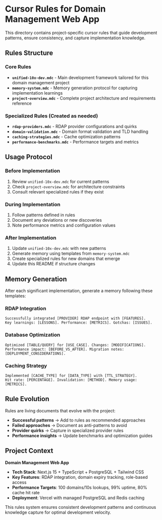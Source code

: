# Cursor Rules for Domain Management Web App

This directory contains project-specific cursor rules that guide development patterns, ensure consistency, and capture implementation knowledge.

## Rules Structure

### Core Rules
- **`unified-10x-dev.mdc`** - Main development framework tailored for this domain management project
- **`memory-system.mdc`** - Memory generation protocol for capturing implementation learnings
- **`project-overview.mdc`** - Complete project architecture and requirements reference

### Specialized Rules (Created as needed)
- **`rdap-providers.mdc`** - RDAP provider configurations and quirks
- **`domain-validation.mdc`** - Domain format validation and TLD handling  
- **`caching-strategies.mdc`** - Cache optimization patterns
- **`performance-benchmarks.mdc`** - Performance targets and metrics

## Usage Protocol

### Before Implementation
1. Review `unified-10x-dev.mdc` for current patterns
2. Check `project-overview.mdc` for architecture constraints
3. Consult relevant specialized rules if they exist

### During Implementation  
1. Follow patterns defined in rules
2. Document any deviations or new discoveries
3. Note performance metrics and configuration values

### After Implementation
1. Update `unified-10x-dev.mdc` with new patterns
2. Generate memory using templates from `memory-system.mdc`
3. Create specialized rules for new domains that emerge
4. Update this README if structure changes

## Memory Generation

After each significant implementation, generate a memory following these templates:

### RDAP Integration
```
Successfully integrated [PROVIDER] RDAP endpoint with [FEATURES]. 
Key learnings: [LESSONS]. Performance: [METRICS]. Gotchas: [ISSUES].
```

### Database Optimization
```
Optimized [TABLE/QUERY] for [USE_CASE]. Changes: [MODIFICATIONS]. 
Performance impact: [BEFORE_VS_AFTER]. Migration notes: [DEPLOYMENT_CONSIDERATIONS].
```

### Caching Strategy
```
Implemented [CACHE_TYPE] for [DATA_TYPE] with [TTL_STRATEGY]. 
Hit rate: [PERCENTAGE]. Invalidation: [METHOD]. Memory usage: [METRICS].
```

## Rule Evolution

Rules are living documents that evolve with the project:

- **Successful patterns** → Add to rules as recommended approaches
- **Failed approaches** → Document as anti-patterns to avoid
- **Provider quirks** → Capture in specialized provider rules
- **Performance insights** → Update benchmarks and optimization guides

## Project Context

**Domain Management Web App**
- **Tech Stack**: Next.js 15 + TypeScript + PostgreSQL + Tailwind CSS
- **Key Features**: RDAP integration, domain expiry tracking, role-based access
- **Performance Targets**: 100 domains/10s lookups, 99% uptime, 80% cache hit rate
- **Deployment**: Vercel with managed PostgreSQL and Redis caching

This rules system ensures consistent development patterns and continuous knowledge capture for optimal development velocity.
